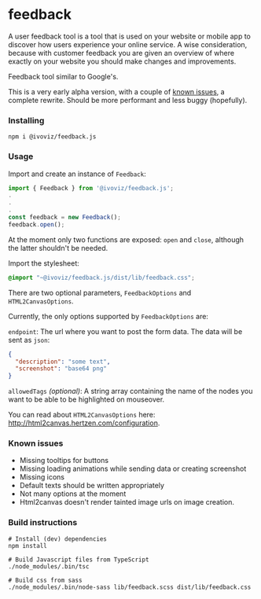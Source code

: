 # feedback
A user feedback tool is a tool that is used on your website or mobile app to discover how users experience your online service. A wise consideration, because with customer feedback you are given an overview of where exactly on your website you should make changes and improvements.

Feedback tool similar to Google's.

This is a very early alpha version, with a couple of [known issues](#known-issues), a complete rewrite. Should be more performant and less buggy (hopefully).

### Installing

```
npm i @ivoviz/feedback.js
```

### Usage

Import and create an instance of `Feedback`:
```ts
import { Feedback } from '@ivoviz/feedback.js';
.
.
.
const feedback = new Feedback();
feedback.open();
```

At the moment only two functions are exposed: `open` and `close`, although the latter shouldn't be needed.

Import the stylesheet:

```scss
@import "~@ivoviz/feedback.js/dist/lib/feedback.css";
```

There are two optional parameters, `FeedbackOptions` and `HTML2CanvasOptions`.

Currently, the only options supported by `FeedbackOptions` are:

`endpoint`: The url where you want to post the form data. The data will be sent as `json`:

```json
{
  "description": "some text",
  "screenshot": "base64 png"
}
```

`allowedTags` _(optional)_: A string array containing the name of the nodes you want to be able to be highlighted on mouseover.

You can read about `HTML2CanvasOptions` here: http://html2canvas.hertzen.com/configuration.

### Known issues

- Missing tooltips for buttons
- Missing loading animations while sending data or creating screenshot
- Missing icons
- Default texts should be written appropriately
- Not many options at the moment
- Html2canvas doesn't render tainted image urls on image creation.

### Build instructions

    # Install (dev) dependencies
    npm install
    
    # Build Javascript files from TypeScript
    ./node_modules/.bin/tsc
    
    # Build css from sass
    ./node_modules/.bin/node-sass lib/feedback.scss dist/lib/feedback.css

